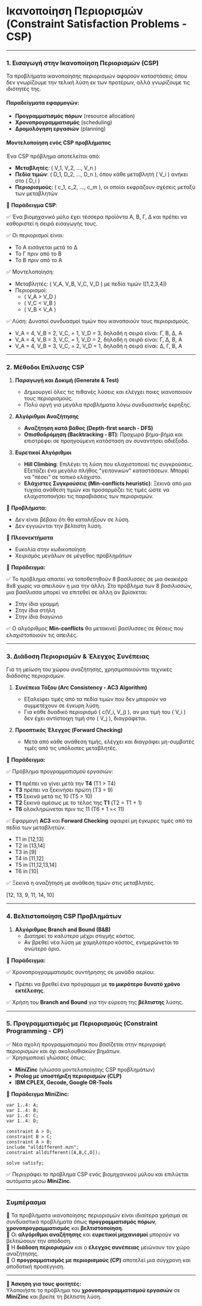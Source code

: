 # Ικανοποίηση Περιορισμών (Constraint Satisfaction Problems - CSP)

---

### **1. Εισαγωγή στην Ικανοποίηση Περιορισμών (CSP)**  
Τα προβλήματα ικανοποίησης περιορισμών αφορούν καταστάσεις όπου δεν γνωρίζουμε την τελική λύση εκ των προτέρων, αλλά γνωρίζουμε τις ιδιότητές της.  

#### **Παραδείγματα εφαρμογών:**
- **Προγραμματισμός πόρων** (resource allocation)  
- **Χρονοπρογραμματισμός** (scheduling)  
- **Δρομολόγηση εργασιών** (planning)  

#### **Μοντελοποίηση ενός CSP προβλήματος**  
Ένα CSP πρόβλημα αποτελείται από:  
- **Μεταβλητές**: \( V_1, V_2, ..., V_n \)  
- **Πεδία τιμών**: \( D_1, D_2, ..., D_n \), όπου κάθε μεταβλητή \( V_i \) ανήκει στο \( D_i \)  
- **Περιορισμούς**: \( c_1, c_2, ..., c_m \), οι οποίοι εκφράζουν σχέσεις μεταξύ των μεταβλητών  

🔹 **Παράδειγμα CSP**:  

✅ Ένα βιομηχανικό μύλο έχει τέσσερα προϊόντα Α, Β, Γ, Δ και πρέπει να καθοριστεί η σειρά εισαγωγής τους.  

✅ Οι περιορισμοί είναι:  
  - Το Α εισάγεται μετά το Δ  
  - Το Γ πριν από το Β  
  - Το Β πριν από το Α  

✅ Μοντελοποίηση:  
  - Μεταβλητές: \( V_A, V_B, V_C, V_D \) με πεδία τιμών \([1,2,3,4]\)  
  - Περιορισμοί:  
    - \( V_A > V_D \)  
    - \( V_C < V_B \)  
    - \( V_B < V_A \)  

✅ Λύση: Δυνατοί συνδυασμοί τιμών που ικανοποιούν τους περιορισμούς.   
  - V_A = 4, V_B = 2, V_C, = 1, V_D = 3, δηλαδή η σειρά είναι: Γ, Β, Δ, Α   
  - V_A = 4, V_B = 3, V_C, = 1, V_D = 2, δηλαδή η σειρά είναι: Γ, Δ, Β, Α   
  - V_A = 4, V_B = 3, V_C, = 2, V_D = 1, δηλαδή η σειρά είναι: Δ, Γ, Β, Α   
---

### **2. Μέθοδοι Επίλυσης CSP**
1. **Παραγωγή και Δοκιμή (Generate & Test)**  
   - Δημιουργεί όλες τις πιθανές λύσεις και ελέγχει ποιες ικανοποιούν τους περιορισμούς.  
   - Πολύ αργή για μεγάλα προβλήματα λόγω συνδυαστικής έκρηξης.  
   
2. **Αλγόριθμοι Αναζήτησης**  
   - **Αναζήτηση κατά βάθος (Depth-first search - DFS)**  
   - **Οπισθοδρόμηση (Backtracking - BT)**: Προχωρά βήμα-βήμα και επιστρέφει σε προηγούμενη κατάσταση αν συναντήσει αδιέξοδο.  
   
3. **Ευρετικοί Αλγόριθμοι**  
   - **Hill Climbing**: Επιλέγει τη λύση που ελαχιστοποιεί τις συγκρούσεις. Εξετάζει ένα μεγάλο πλήθος "γειτονικών" καταστάσεων. Μπορεί να "πέσει" σε τοπικό ελάχιστο.  
   - **Ελάχιστες Συγκρούσεις (Min-conflicts heuristic)**: Ξεκινά από μια τυχαία ανάθεση τιμών και προσαρμόζει τις τιμές ώστε να ελαχιστοποιήσει τις παραβιάσεις των περιορισμών.  

🔹 **Προβλήματα:**   
  - Δεν είναι βέβαιο ότι θα καταλήξουν σε λύση.   
  - Δεν εγγυώνται την βέλτιστη λύση.   
  
🔹 **Πλεονεκτήματα**  
  - Ευκολία στην κωδικοποίηση   
  - Χειρισμός μεγάλων σε μέγεθος προβλημάτων   

🔹 **Παράδειγμα:**  

✅ Το πρόβλημα απαιτεί να τοποθετηθούν 8 βασίλισσες σε μια σκακιέρα 8x8 χωρίς να απειλούν η μια την άλλη. Στο πρόβλημα των 8 βασιλισσών, μια βασίλισσα μπορεί να επιτεθεί σε άλλη αν βρίσκεται:  
  - Στην ίδια γραμμή  
  - Στην ίδια στήλη  
  - Στην ίδια διαγώνιο  

✅ Ο αλγόριθμος **Min-conflicts** θα μετακινεί βασίλισσες σε θέσεις που ελαχιστοποιούν τις απειλές.

---

### **3. Διάδοση Περιορισμών & Έλεγχος Συνέπειας**
Για τη μείωση του χώρου αναζήτησης, χρησιμοποιούνται τεχνικές διάδοσης περιορισμών.

1. **Συνέπεια Τόξου (Arc Consistency - AC3 Algorithm)**  
   - Εξαλείφει τιμές από τα πεδία τιμών που δεν μπορούν να συμμετέχουν σε έγκυρη λύση.  
   - Για κάθε δυαδικό περιορισμό \( c(V_i, V_j) \), αν μια τιμή του \( V_i \) δεν έχει αντίστοιχη τιμή στο \( V_j \), διαγράφεται.  

2. **Προοπτικός Έλεγχος (Forward Checking)**  
   - Μετά από κάθε ανάθεση τιμής, ελέγχει και διαγράφει μη-συμβατές τιμές από τις υπόλοιπες μεταβλητές.  

🔹 **Παράδειγμα:**  

✅ Πρόβλημα προγραμματισμού εργασιών:  
  - **T1** πρέπει να γίνει μετά την **T4** (T1 > T4)  
  - **T3** πρέπει να ξεκινήσει πρώτη (Τ3 = 9)  
  - **T5** ξεκινά μετά τις 10 (Τ5 > 10)  
  - **Τ2** ξεκινά αμέσως με το τέλος της **Τ1** (T2 = T1 + 1)  
  - **T6** ολοκληρώνεται πριν τις 11 (Τ6 + 1 =< 11)  

✅ Εφαρμογή **AC3** και **Forward Checking** αφαιρεί μη έγκυρες τιμές από τα πεδία των μεταβλητών.

  - Τ1 in [12,13]   
  - Τ2 in [13,14]   
  - Τ3 in [9]   
  - Τ4 in [11,12]   
  - Τ5 in [11,12,13,14]   
  - Τ6 in [10]   
  
✅ Ξεκινά η αναζήτηση με ανάθεση τιμών στις μεταβλητές.

[12, 13, 9, 11, 14, 10]

---

### **4. Βελτιστοποίηση CSP Προβλημάτων**
1. **Αλγόριθμος Branch and Bound (B&B)**  
   - Διατηρεί το καλύτερο μέχρι στιγμής κόστος.  
   - Αν βρεθεί νέα λύση με χαμηλότερο κόστος, ενημερώνεται το ανώτερο όριο.  

🔹 **Παράδειγμα:**  

✅ Χρονοπρογραμματισμός συντήρησης σε μονάδα αερίου:  
  - Πρέπει να βρεθεί ένα πρόγραμμα με **το μικρότερο δυνατό χρόνο εκτέλεσης**.  

✅ Χρήση του **Branch and Bound** για την εύρεση της **βέλτιστης** λύσης.

---

### **5. Προγραμματισμός με Περιορισμούς (Constraint Programming - CP)**
✅ Νέα σχολή προγραμματισμού που βασίζεται στην περιγραφή περιορισμών και όχι ακολουθιακών βημάτων.  
✅ Χρησιμοποιεί γλώσσες όπως:
  - **MiniZinc** (γλώσσα μοντελοποίησης CSP προβλημάτων)
  - **Prolog με υποστήριξη περιορισμών (CLP)**
  - **IBM CPLEX, Gecode, Google OR-Tools**  

🔹 **Παράδειγμα MiniZinc:**  
```minizinc
var 1..4: A;
var 1..4: B;
var 1..4: C;
var 1..4: D;

constraint A > D;
constraint B > C;
constraint A > B;
include "alldifferent.mzn";
constraint alldifferent([A,B,C,D]);

solve satisfy;
```
✅ Περιγράφει το πρόβλημα CSP ενός βιομηχανικού μύλου και επιλύεται αυτόματα μέσω **MiniZinc**.

---

### **Συμπέρασμα**
🔹 Τα προβλήματα ικανοποίησης περιορισμών είναι ιδιαίτερα χρήσιμα σε συνδυαστικά προβλήματα όπως **προγραμματισμός πόρων**, **χρονοπρογραμματισμός** και **βελτιστοποίηση**.  
🔹 Οι **αλγόριθμοι αναζήτησης** και **ευρετικοί μηχανισμοί** μπορούν να βελτιώσουν την απόδοση.  
🔹 Η **διάδοση περιορισμών** και ο **έλεγχος συνέπειας** μειώνουν τον χώρο αναζήτησης.  
🔹 Ο **προγραμματισμός με περιορισμούς (CP)** αποτελεί μια σύγχρονη και αποδοτική προσέγγιση.

---

**📌 Άσκηση για τους φοιτητές:**  
Υλοποιήστε το πρόβλημα του **χρονοπρογραμματισμού εργασιών** σε **MiniZinc** και βρείτε τη βέλτιστη λύση.
